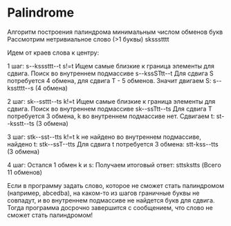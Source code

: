 # Palindrome
Алгоритм построения палиндрома минимальным числом обменов букв
Рассмотрим нетривиальное слово (>1 буквы)
skssstttt

Идем от краев слова к центру:

1 шаг:
s--ksssttt--t
s!=t
Ищем самые близкие к граница элементы для сдвига. Поиск во внутреннем подмассиве
s--kssSTtt--t
Для сдвига S потребуется 4 обмена, для сдвига T - 5 обменов. Значит двигаем S:
s--ksstttt--s (4 обмена)

2 шаг:
sk--ssttt--ts
k!=t
Ищем самые близкие к граница элементы для сдвига. Поиск во внутреннем подмассиве
sk--ssTtt--ts
Для сдвига T потребуется 3 обмена, k во внутреннем подмассиве нет. Сдвигаем t:
st--ksstt--ts (3 обмена)

3 шаг:
stk--sst--tts
k!=t
k не найдено во внутреннем подмассиве, найдено t:
stk--ssT--tts
Для сдвига t потребуется 3 обмена:
stt-kss--tts (3 обмена)

4 шаг:
Остался 1 обмен k и s:
Получаем итоговый ответ: sttskstts (Всего 11 обменов)

Если в программу задать слово, которое не сможет стать палиндромом (например, abcedba), на каком-то из шагов граничные буквы не совпадут, и во внутреннем подмассиве не найдется букв для сдвига. Тогда программа досрочно завершится с сообщением, что слово не сможет стать палиндромом!
